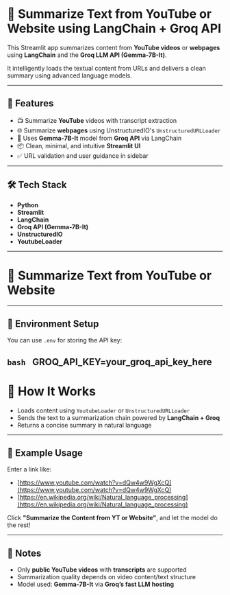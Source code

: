 # 🤖 Summarize Text from YouTube or Website using LangChain + Groq API

This Streamlit app summarizes content from **YouTube videos** or **webpages** using **LangChain** and the **Groq LLM API (Gemma-7B-It)**.

It intelligently loads the textual content from URLs and delivers a clean summary using advanced language models.

---

## 🚀 Features

- 📺 Summarize **YouTube** videos with transcript extraction  
- 🌐 Summarize **webpages** using UnstructuredIO's `UnstructuredURLLoader`  
- 🤖 Uses **Gemma-7B-It** model from **Groq API** via LangChain  
- 📦 Clean, minimal, and intuitive **Streamlit UI**  
- ✅ URL validation and user guidance in sidebar  

---

## 🛠️ Tech Stack

- **Python**
- **Streamlit**
- **LangChain**
- **Groq API (Gemma-7B-It)**
- **UnstructuredIO**
- **YoutubeLoader**

---
# 🤖 Summarize Text from YouTube or Website

---

## 🔧 Environment Setup

You can use `.env` for storing the API key:

```bash ```
GROQ_API_KEY=your_groq_api_key_here  
---
# 🧠 How It Works

- Loads content using `YoutubeLoader` or `UnstructuredURLLoader`
- Sends the text to a summarization chain powered by **LangChain + Groq**
- Returns a concise summary in natural language

---

## 📝 Example Usage

Enter a link like:

- [https://www.youtube.com/watch?v=dQw4w9WgXcQ](https://www.youtube.com/watch?v=dQw4w9WgXcQ)
- [https://en.wikipedia.org/wiki/Natural_language_processing](https://en.wikipedia.org/wiki/Natural_language_processing)

Click **"Summarize the Content from YT or Website"**, and let the model do the rest!

---

## 📌 Notes

- Only **public YouTube videos** with **transcripts** are supported  
- Summarization quality depends on video content/text structure  
- Model used: **Gemma-7B-It** via **Groq’s fast LLM hosting**
